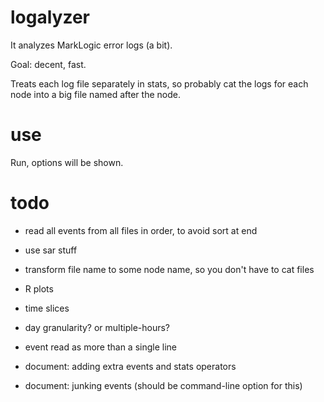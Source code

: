 # logalyzer

It analyzes MarkLogic error logs (a bit).

Goal:  decent, fast.

Treats each log file separately in stats, so probably cat the logs for each node into a big file named after the node.

# use

Run, options will be shown.

# todo

  - read all events from all files in order, to avoid sort at end
  - use sar stuff
  - transform file name to some node name, so you don't have to cat files
  - R plots
  - time slices
  - day granularity?  or multiple-hours?
  - event read as more than a single line

  - document:  adding extra events and stats operators
  - document:  junking events (should be command-line option for this)


